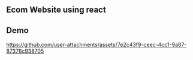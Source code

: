 ## Ecom Website using react

## Demo

https://github.com/user-attachments/assets/7e2c43f9-ceec-4cc1-9a87-87376c938705